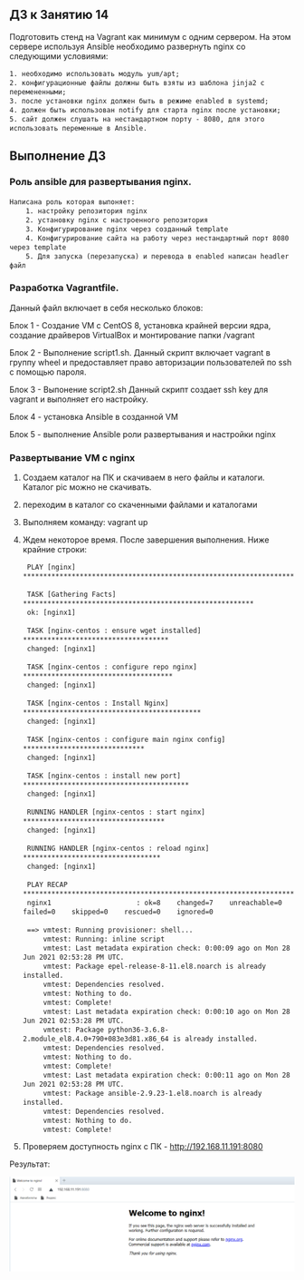 ## ДЗ к Занятию 14

Подготовить стенд на Vagrant как минимум с одним сервером. На этом сервере используя Ansible необходимо развернуть nginx со следующими условиями:

	1. необходимо использовать модуль yum/apt;
	2. конфигурационные файлы должны быть взяты из шаблона jinja2 с перемененными;
	3. после установки nginx должен быть в режиме enabled в systemd;
	4. должен быть использован notify для старта nginx после установки;
	5. сайт должен слушать на нестандартном порту - 8080, для этого использовать переменные в Ansible.
	
## Выполнение ДЗ

### Роль ansible для развертывания nginx.
	
	Написана роль которая выпоняет:
		1. настройку репозитория nginx
		2. установку nginx c настроенного репозитория
		3. Конфигурирование nginx через созданный template 
		4. Конфигурирование сайта на работу через нестандартный порт 8080 через template
		5. Для запуска (перезапуска) и перевода в enabled написан headler файл

### Разработка Vagrantfile.
 
 Данный файл включает в себя несколько блоков:
  
  Блок 1 - Создание VM с CentOS 8, установка крайней версии ядра, создание драйверов VirtualBox и монтирование папки /vagrant
  
  Блок 2 - Выполнение script1.sh. Данный скрипт включает vagrant в группу wheel и предоставляет право авторизации пользователей по ssh с помощью пароля.
  
  Блок 3 - Выпонение script2.sh Данный скрипт создает ssh key для vagrant и выполняет его настройку.
  
  Блок 4 -  установка Ansible в созданной VM
  
  Блок 5 - выполнение Ansible роли развертывания и настройки nginx
  
  
### Развертывание VM c nginx

1. Создаем каталог на ПК и скачиваем в него файлы и каталоги. Каталог pic можно не скачивать.
2. переходим в каталог со скаченными файлами и каталогами
3. Выполняем команду: vagrant up
4. Ждем некоторое время. После завершения выполнения. Ниже крайние строки: 


		PLAY [nginx] *******************************************************************

		TASK [Gathering Facts] *********************************************************
		ok: [nginx1]

		TASK [nginx-centos : ensure wget installed] ************************************
		changed: [nginx1]

		TASK [nginx-centos : configure repo nginx] *************************************
		changed: [nginx1]

		TASK [nginx-centos : Install Nginx] ********************************************
		changed: [nginx1]

		TASK [nginx-centos : configure main nginx config] ******************************
		changed: [nginx1]

		TASK [nginx-centos : install new port] *****************************************
		changed: [nginx1]

		RUNNING HANDLER [nginx-centos : start nginx] ***********************************
		changed: [nginx1]

		RUNNING HANDLER [nginx-centos : reload nginx] **********************************
		changed: [nginx1]

		PLAY RECAP *********************************************************************
		nginx1                     : ok=8    changed=7    unreachable=0    failed=0    skipped=0    rescued=0    ignored=0

		==> vmtest: Running provisioner: shell...
			vmtest: Running: inline script
			vmtest: Last metadata expiration check: 0:00:09 ago on Mon 28 Jun 2021 02:53:28 PM UTC.
			vmtest: Package epel-release-8-11.el8.noarch is already installed.
			vmtest: Dependencies resolved.
			vmtest: Nothing to do.
			vmtest: Complete!
			vmtest: Last metadata expiration check: 0:00:10 ago on Mon 28 Jun 2021 02:53:28 PM UTC.
			vmtest: Package python36-3.6.8-2.module_el8.4.0+790+083e3d81.x86_64 is already installed.
			vmtest: Dependencies resolved.
			vmtest: Nothing to do.
			vmtest: Complete!
			vmtest: Last metadata expiration check: 0:00:11 ago on Mon 28 Jun 2021 02:53:28 PM UTC.
			vmtest: Package ansible-2.9.23-1.el8.noarch is already installed.
			vmtest: Dependencies resolved.
			vmtest: Nothing to do.
			vmtest: Complete!


5. Проверяем доступность nginx c ПК - http://192.168.11.191:8080
	
Результат:

![picture](pic/rezult.png)

